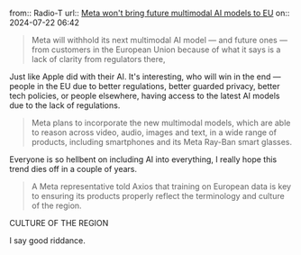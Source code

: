 from:: Radio-T
url:: [Meta won't bring future multimodal AI models to EU](https://www.axios.com/2024/07/17/meta-future-multimodal-ai-models-eu)
on:: 2024-07-22 06:42

> Meta will withhold its next multimodal AI model — and future ones — from customers in the European Union because of what it says is a lack of clarity from regulators there,

Just like Apple did with their AI. It's interesting, who will win in the end — people in the EU due to better regulations, better guarded privacy, better tech policies, or people elsewhere, having access to the latest AI models due to the lack of regulations.

> Meta plans to incorporate the new multimodal models, which are able to reason across video, audio, images and text, in a wide range of products, including smartphones and its Meta Ray-Ban smart glasses.

Everyone is so hellbent on including AI into everything, I really hope this trend dies off in a couple of years.

> A Meta representative told Axios that training on European data is key to ensuring its products properly reflect the terminology and culture of the region.

CULTURE OF THE REGION

I say good riddance.
